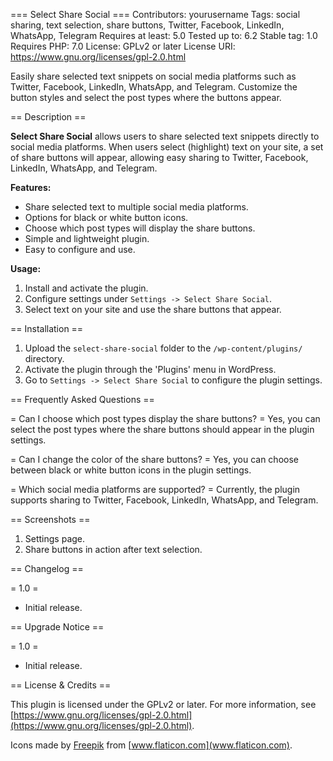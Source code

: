 === Select Share Social ===
Contributors: yourusername
Tags: social sharing, text selection, share buttons, Twitter, Facebook, LinkedIn, WhatsApp, Telegram
Requires at least: 5.0
Tested up to: 6.2
Stable tag: 1.0
Requires PHP: 7.0
License: GPLv2 or later
License URI: https://www.gnu.org/licenses/gpl-2.0.html

Easily share selected text snippets on social media platforms such as Twitter, Facebook, LinkedIn, WhatsApp, and Telegram. Customize the button styles and select the post types where the buttons appear.

== Description ==

**Select Share Social** allows users to share selected text snippets directly to social media platforms. When users select (highlight) text on your site, a set of share buttons will appear, allowing easy sharing to Twitter, Facebook, LinkedIn, WhatsApp, and Telegram.

**Features:**
* Share selected text to multiple social media platforms.
* Options for black or white button icons.
* Choose which post types will display the share buttons.
* Simple and lightweight plugin.
* Easy to configure and use.

**Usage:**
1. Install and activate the plugin.
2. Configure settings under `Settings -> Select Share Social`.
3. Select text on your site and use the share buttons that appear.

== Installation ==

1. Upload the `select-share-social` folder to the `/wp-content/plugins/` directory.
2. Activate the plugin through the 'Plugins' menu in WordPress.
3. Go to `Settings -> Select Share Social` to configure the plugin settings.

== Frequently Asked Questions ==

= Can I choose which post types display the share buttons? =
Yes, you can select the post types where the share buttons should appear in the plugin settings.

= Can I change the color of the share buttons? =
Yes, you can choose between black or white button icons in the plugin settings.

= Which social media platforms are supported? =
Currently, the plugin supports sharing to Twitter, Facebook, LinkedIn, WhatsApp, and Telegram.

== Screenshots ==

1. Settings page.
2. Share buttons in action after text selection.

== Changelog ==

= 1.0 =
* Initial release.

== Upgrade Notice ==

= 1.0 =
* Initial release.

== License & Credits ==

This plugin is licensed under the GPLv2 or later. For more information, see [https://www.gnu.org/licenses/gpl-2.0.html](https://www.gnu.org/licenses/gpl-2.0.html).

Icons made by [Freepik](https://www.flaticon.com/authors/freepik) from [www.flaticon.com](www.flaticon.com).
